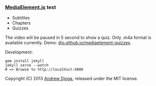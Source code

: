 ### [MediaElement.js](http://mediaelementjs.com) test

* Subtitles
* Chapters
* Quizzes

The video will be paused in 5 second to show a quiz. Only .m4a format is available currently.
Demo:&nbsp;[djo.github.io/mediaelement-quizzes](http://djo.github.io/mediaelement-quizzes).

Development:

    gem install jekyll
    jekyll serve --watch
    # => Browse to http://localhost:4000

Copyright (C) 2013 [Andrew Djoga](http://andrewdjoga.com), released under the MIT license.

